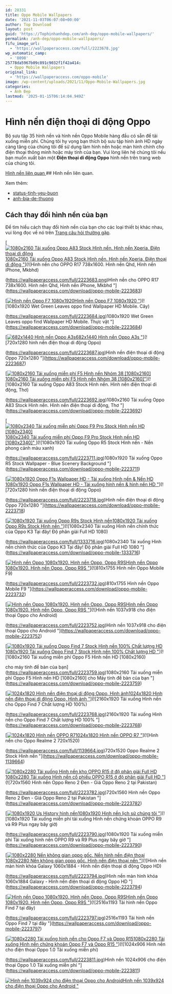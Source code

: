 ```yaml
---
id: 28331
title: Oppo Mobile Wallpapers
date: '2021-11-03T06:07:08+00:00'
author: Top Download
layout: post
guid: 'https://Tophinhanhdep.com/anh-dep/oppo-mobile-wallpapers/'
permalink: /anh-dep/oppo-mobile-wallpapers/
fifu_image_url:
  - 'https://wallpaperaccess.com/full/2223678.jpg'
wp_automatic_camp:
  - '8098'
25778da5967b09c891c9032f1f42a414:
  - Oppo Mobile Wallpapers
original_link:
  - 'https://wallpaperaccess.com/oppo-mobile'
image: /wp-content/uploads/2021/11/Oppo-Mobile-Wallpapers.jpg
categories:
  - Ảnh Đẹp
lastmod: '2025-01-15T06:14:04.949Z'
---
```

# Hình nền điện thoại di động Oppo

Bộ sưu tập 35 hình nền và hình nền Oppo Mobile hàng đầu có sẵn để tải xuống miễn phí. Chúng tôi hy vọng bạn thích bộ sưu tập hình ảnh HD ngày càng tăng của chúng tôi để sử dụng làm hình nền hoặc màn hình chính cho điện thoại thông minh hoặc máy tính của bạn. Vui lòng liên hệ chúng tôi nếu bạn muốn xuất bản một **Điện thoại di động Oppo** hình nền trên trang web của chúng tôi.

[Hình nền liên quan ](#related) ## Hình nền liên quan.

   
 Xem thêm:

   
- [status-tinh-yeu-buon](https://tophinhanhdep.com/anh-tinh-yeu/status-tinh-yeu-buon/)
- [anh-bia-de-thuong](https://tophinhanhdep.com/anh-bia/anh-bia-de-thuong/)

## Cách thay đổi hình nền của bạn

Để tìm hiểu cách thay đổi hình nền của bạn cho các loại thiết bị khác nhau, vui lòng đọc về nó trên [Trang câu hỏi thường gặp](https://tophinhanhdep.com/faq/).

  
[[![1080x2160 Tải xuống Oppo A83 Stock Hình nền.  Hình nền Xperia, Điện thoại di động](https://wallpaperaccess.com/full/2223678.jpg)1080x2160 Tải xuống Oppo A83 Stock Hình nền. Hình nền Xperia, Điện thoại di động "](https://wallpaperaccess.com/download/oppo-mobile-2223678)](![Hình nền cho OPPO R17 738x1600.  Hình nền Qhd, Hình nền iPhone, Mkbhd)

(https://wallpaperaccess.com/full/2223683.png)Hình nền cho OPPO R17 738x1600. Hình nền Qhd, Hình nền iPhone, Mkbhd "](https://wallpaperaccess.com/download/oppo-mobile-2223683)

[[![Hình nền Oppo F7 1080x1920](https://wallpaperaccess.com/full/1333687.png)Hình nền Oppo F7 1080x1920 "](https://wallpaperaccess.com/download/oppo-mobile-1333687)](![1080x1920 Wet Green Leaves oppo find Wallpaper HD Mobile.  Cây)

(https://wallpaperaccess.com/full/2223684.jpg)1080x1920 Wet Green Leaves oppo find Wallpaper HD Mobile. Thực vật "](https://wallpaperaccess.com/download/oppo-mobile-2223684)

[[![682x1440 Hình nền Oppo A3s](https://wallpaperaccess.com/full/2223686.png)682x1440 Hình nền Oppo A3s "](https://wallpaperaccess.com/download/oppo-mobile-2223686)](![720x1280 hình nền điện thoại di động Oppo)

(https://wallpaperaccess.com/full/2223687.jpg)Hình nền điện thoại di động Oppo 720x1280 "](https://wallpaperaccess.com/download/oppo-mobile-2223687)

[[![1080x2160 Tải xuống miễn phí F5 Hình nền Nhóm 38 [1080x2160]](https://wallpaperaccess.com/full/2223691.png)1080x2160 Tải xuống miễn phí F5 Hình nền Nhóm 38 \[1080x2160\]"](https://wallpaperaccess.com/download/oppo-mobile-2223691)](![1080x2160 Tải xuống Oppo A83 Stock Hình nền.  Hình nền điện thoại di động, Thơ)

(https://wallpaperaccess.com/full/2223692.jpg)1080x2160 Tải xuống Oppo A83 Stock Hình nền. Hình nền điện thoại di động, Thơ "](https://wallpaperaccess.com/download/oppo-mobile-2223692)

[[![1080x2340 Tải xuống miễn phí Oppo F9 Pro Stock Hình nền HD [1080x2340]](https://wallpaperaccess.com/full/1139812.jpg)1080x2340 Tải xuống miễn phí Oppo F9 Pro Stock Hình nền HD \[1080x2340\]" ](https://wallpaperaccess.com/download/oppo-mobile-1139812)](![1080x1920 Tải xuống Oppo R5 Stock Hình nền - Nền phong cảnh màu xanh)

(https://wallpaperaccess.com/full/2223711.jpg)1080x1920 Tải xuống Oppo R5 Stock Wallpaper - Blue Scenery Background "](https://wallpaperaccess.com/download/oppo-mobile-2223711)

[[![1080x1920 Oppo F1s Wallpaper HD - Tải xuống Hình nền & Nền HD](https://wallpaperaccess.com/full/2045958.jpg)1080x1920 Oppo F1s Wallpaper HD - Tải xuống hình nền &amp; hình nền HD "](https://wallpaperaccess.com/download/oppo-mobile-2045958)](![720x1280 hình nền điện thoại di động Oppo)

(https://wallpaperaccess.com/full/2223718.jpg)Hình nền điện thoại di động Oppo 720x1280 "](https://wallpaperaccess.com/download/oppo-mobile-2223718)

[[![1080x1920 Tải xuống Oppo R9s Stock Hình nền](https://wallpaperaccess.com/full/2223722.png)1080x1920 Tải xuống Oppo R9s Stock Hình nền "](https://wallpaperaccess.com/download/oppo-mobile-2223722)](![1080x2340 Tải xuống Hình nền chính thức của Oppo K3 Tại đây!  Độ phân giải Full HD 1080)

(https://wallpaperaccess.com/full/1333716.jpg)1080x2340 Tải xuống Hình nền chính thức của Oppo K3 Tại đây! Độ phân giải Full HD 1080 "](https://wallpaperaccess.com/download/oppo-mobile-1333716)

[[![Hình nền Oppo 1080x1920.  Hình nền Oppo, Oppo R9S](https://wallpaperaccess.com/full/2223731.jpg)Hình nền Oppo 1080x1920. Hình nền Oppo, Oppo R9S "](https://wallpaperaccess.com/download/oppo-mobile-2223731)](![810x1755 Hình nền Oppo Mobile F9)

(https://wallpaperaccess.com/full/2223732.jpg)810x1755 Hình nền Oppo Mobile F9 "](https://wallpaperaccess.com/download/oppo-mobile-2223732)

[[![Hình nền Oppo 1080x1920.  Hình nền Oppo, Oppo R9S](https://wallpaperaccess.com/full/2223739.jpg)Hình nền Oppo 1080x1920. Hình nền Oppo, Oppo R9S "](https://wallpaperaccess.com/download/oppo-mobile-2223739)](![Hình nền 1037x918 cho điện thoại Oppo cho Android)

(https://wallpaperaccess.com/full/2223752.jpg)Hình nền 1037x918 cho điện thoại Oppo cho Android "](https://wallpaperaccess.com/download/oppo-mobile-2223752)

[[![1080x1920 Tải xuống Oppo Find 7 Stock Hình nền 100% Chất lượng HD](https://wallpaperaccess.com/full/2223757.jpg)1080x1920 Tải xuống Oppo Find 7 Stock Hình nền 100% Chất lượng HD "](https://wallpaperaccess.com/download/oppo-mobile-2223757)](![1080x2160 Tải xuống miễn phí Oppo F5 Hình nền HD [1080x2160)

 cho máy tính để bàn của bạn](https://wallpaperaccess.com/full/2223759.jpg)1080x2160 Tải xuống miễn phí Oppo F5 Hình nền HD \[1080x2160\] cho Máy tính để bàn của bạn "](https://wallpaperaccess.com/download/oppo-mobile-2223759)

[[![1024x1820 Hình nền điện thoại di động Oppo, Hình ảnh](https://wallpaperaccess.com/full/2223766.jpg)1024x1820 Hình nền điện thoại di động Oppo, Hình ảnh "](https://wallpaperaccess.com/download/oppo-mobile-2223766)](![2160x1920 Tải xuống Hình nền cho Oppo Find 7 Chất lượng HD 100%)

(https://wallpaperaccess.com/full/2223768.jpg)2160x1920 Tải xuống Hình nền cho Oppo Find 7 Chất lượng HD 100% "](https://wallpaperaccess.com/download/oppo-mobile-2223768)

[[![1024x1820 Hình nền OPPO R7](https://wallpaperaccess.com/full/2223771.jpg)1024x1820 Hình nền OPPO R7 "](https://wallpaperaccess.com/download/oppo-mobile-2223771)](![Hình nền cho Oppo Realme 2 720x1520)

(https://wallpaperaccess.com/full/1139664.jpg)720x1520 Oppo Realme 2 Stock Hình nền "](https://wallpaperaccess.com/download/oppo-mobile-1139664)

[[![1080x2280 Tải xuống Hình nền kho OPPO R15 ở độ phân giải Full HD](https://wallpaperaccess.com/full/1333689.png)1080x2280 Tải xuống Hình nền cổ phiếu OPPO R15 ở độ phân giải Full HD "](https://wallpaperaccess.com/download/oppo-mobile-1333689)](![720x1560 Hình nền Oppo Reno 2 Đen - Giá Oppo Reno 2 tại Pakistan)

(https://wallpaperaccess.com/full/2223782.jpg)720x1560 Hình nền Oppo Reno 2 Đen - Giá Oppo Reno 2 tại Pakistan "](https://wallpaperaccess.com/download/oppo-mobile-2223782)

[[![1080x1920 Us History hình nền](https://wallpaperaccess.com/full/2223787.jpg)1080x1920 Hình nền lịch sử chúng tôi "](https://wallpaperaccess.com/download/oppo-mobile-2223787)](![1080x1920 Tải xuống miễn phí tải xuống Hình nền chứng khoán OPPO R9 và R9 Plus ngay bây giờ)

(https://wallpaperaccess.com/full/2223790.jpg)1080x1920 Tải xuống miễn phí Tải xuống hình nền OPPO R9 và R9 Plus ngay bây giờ "](https://wallpaperaccess.com/download/oppo-mobile-2223790)

[[![1080x2280 Nền không gian oppo gốc.  Nền hình nền điện thoại](https://wallpaperaccess.com/full/2223791.jpg)1080x2280 Nền không gian oppo gốc. Hình nền điện thoại nền "](https://wallpaperaccess.com/download/oppo-mobile-2223791)](![Hình nền màn hình khóa Galaxy 1060x1884 - Hình nền điện thoại di động Oppo HD)

(https://wallpaperaccess.com/full/2223794.jpg)Hình nền màn hình khóa 1060x1884 Galaxy - Hình nền điện thoại di động Oppo HD "](https://wallpaperaccess.com/download/oppo-mobile-2223794)

[[![Hình nền Oppo 1080x1920.  Hình nền Oppo, Oppo R9S](https://wallpaperaccess.com/full/2223796.jpg)Hình nền Oppo 1080x1920. Hình nền Oppo, Oppo R9S "](https://wallpaperaccess.com/download/oppo-mobile-2223796)](![2516x1193 Tải hình nền Oppo Find 7 tại đây)

(https://wallpaperaccess.com/full/2223797.jpg)2516x1193 Tải hình nền Oppo Find 7 tại đây "](https://wallpaperaccess.com/download/oppo-mobile-2223797)

[[![1080x2280 Tải xuống hình nền cho Oppo F7 và Oppo R15](https://wallpaperaccess.com/full/2223799.jpg)1080x2280 Tải xuống Hình nền chứng khoán Oppo F7 và Oppo R15 "](https://wallpaperaccess.com/download/oppo-mobile-2223799)](![1024x906 Hình nền cho điện thoại Oppo 1.0 Tải xuống miễn phí)

(https://wallpaperaccess.com/full/2223811.jpg)Hình nền 1024x906 cho điện thoại Oppo 1.0 Tải xuống miễn phí "](https://wallpaperaccess.com/download/oppo-mobile-2223811)

[![Hình nền 1039x924 cho điện thoại Oppo cho Android](https://wallpaperaccess.com/full/2223813.jpg)Hình nền 1039x924 cho điện thoại Oppo cho Android "](https://wallpaperaccess.com/download/oppo-mobile-2223813)
